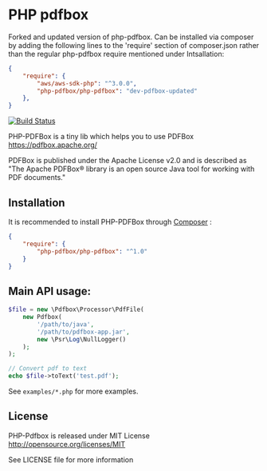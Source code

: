 # PHP pdfbox

Forked and updated version of php-pdfbox. Can be installed via composer by adding the following lines to the 'require' section of composer.json rather than the regular php-pdfbox require mentioned under Intsallation:

```json
{
    "require": {
        "aws/aws-sdk-php": "^3.0.0",
        "php-pdfbox/php-pdfbox": "dev-pdfbox-updated"
    },
}
```

[![Build Status](https://secure.travis-ci.org/php-pdfbox/php-pdfbox.png?branch=master)](http://travis-ci.org/php-pdfbox/php-pdfbox)

PHP-PDFBox is a tiny lib which helps you to use PDFBox https://pdfbox.apache.org/

PDFBox is published under the Apache License v2.0 and is described as "The Apache PDFBox® library is an open source Java tool for working with PDF documents."

## Installation

It is recommended to install PHP-PDFBox through
[Composer](http://getcomposer.org) :

```json
{
    "require": {
        "php-pdfbox/php-pdfbox": "^1.0"
    }
}
```

## Main API usage:

```php
$file = new \Pdfbox\Processor\PdfFile(
    new Pdfbox(
        '/path/to/java',
        '/path/to/pdfbox-app.jar',
        new \Psr\Log\NullLogger()
    );
);

// Convert pdf to text
echo $file->toText('test.pdf');
```

See `examples/*.php` for more examples.

## License

PHP-Pdfbox is released under MIT License http://opensource.org/licenses/MIT

See LICENSE file for more information
